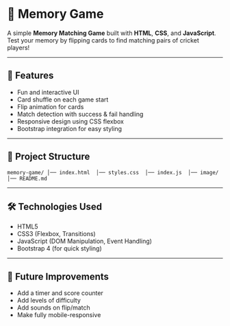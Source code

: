 # 🧠 Memory Game

A simple **Memory Matching Game** built with **HTML**, **CSS**, and **JavaScript**.  
Test your memory by flipping cards to find matching pairs of cricket players!  

---

## 🎯 Features
- Fun and interactive UI  
- Card shuffle on each game start  
- Flip animation for cards  
- Match detection with success & fail handling  
- Responsive design using CSS flexbox  
- Bootstrap integration for easy styling  

---

## 📂 Project Structure
``
memory-game/
│── index.html 
│── styles.css 
│── index.js 
│── image/ 
│── README.md 
``

---

## 🛠️ Technologies Used
- HTML5
- CSS3 (Flexbox, Transitions)
- JavaScript (DOM Manipulation, Event Handling)
- Bootstrap 4 (for quick styling)

---

## 📌 Future Improvements
- Add a timer and score counter
- Add levels of difficulty
- Add sounds on flip/match
- Make fully mobile-responsive
